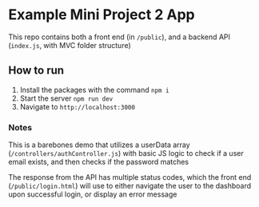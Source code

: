 # Example Mini Project 2 App
This repo contains both a front end (in `/public`), and a backend API (`index.js`, with MVC folder structure)

## How to run
1. Install the packages with the command `npm i`
2. Start the server `npm run dev`
3. Navigate to `http://localhost:3000`

### Notes
This is a barebones demo that utilizes a userData array (`/controllers/authController.js`) with basic JS logic to check if a user email exists, and then checks if the password matches

The response from the API has multiple status codes, which the front end (`/public/login.html`) will use to either navigate the user to the dashboard upon successful login, or display an error message